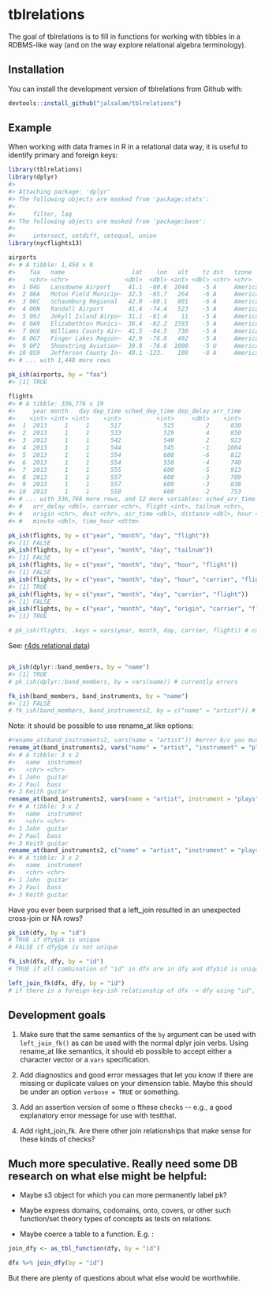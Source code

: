 
<!-- README.md is generated from README.Rmd. Please edit that file -->
tblrelations
============

The goal of tblrelations is to fill in functions for working with tibbles in a RDBMS-like way (and on the way explore relational algebra terminology).

Installation
------------

You can install the development version of tblrelations from Github with:

``` r
devtools::install_github("jalsalam/tblrelations")
```

Example
-------

When working with data frames in R in a relational data way, it is useful to identify primary and foreign keys:

``` r
library(tblrelations)
library(dplyr)
#> 
#> Attaching package: 'dplyr'
#> The following objects are masked from 'package:stats':
#> 
#>     filter, lag
#> The following objects are masked from 'package:base':
#> 
#>     intersect, setdiff, setequal, union
library(nycflights13)

airports
#> # A tibble: 1,458 x 8
#>    faa   name                   lat    lon   alt    tz dst   tzone        
#>    <chr> <chr>                <dbl>  <dbl> <int> <dbl> <chr> <chr>        
#>  1 04G   Lansdowne Airport     41.1  -80.6  1044    -5 A     America/New_~
#>  2 06A   Moton Field Municip~  32.5  -85.7   264    -6 A     America/Chic~
#>  3 06C   Schaumburg Regional   42.0  -88.1   801    -6 A     America/Chic~
#>  4 06N   Randall Airport       41.4  -74.4   523    -5 A     America/New_~
#>  5 09J   Jekyll Island Airpo~  31.1  -81.4    11    -5 A     America/New_~
#>  6 0A9   Elizabethton Munici~  36.4  -82.2  1593    -5 A     America/New_~
#>  7 0G6   Williams County Air~  41.5  -84.5   730    -5 A     America/New_~
#>  8 0G7   Finger Lakes Region~  42.9  -76.8   492    -5 A     America/New_~
#>  9 0P2   Shoestring Aviation~  39.8  -76.6  1000    -5 U     America/New_~
#> 10 0S9   Jefferson County In~  48.1 -123.    108    -8 A     America/Los_~
#> # ... with 1,448 more rows
```

``` r
pk_ish(airports, by = "faa")
#> [1] TRUE
```

``` r
flights
#> # A tibble: 336,776 x 19
#>     year month   day dep_time sched_dep_time dep_delay arr_time
#>    <int> <int> <int>    <int>          <int>     <dbl>    <int>
#>  1  2013     1     1      517            515         2      830
#>  2  2013     1     1      533            529         4      850
#>  3  2013     1     1      542            540         2      923
#>  4  2013     1     1      544            545        -1     1004
#>  5  2013     1     1      554            600        -6      812
#>  6  2013     1     1      554            558        -4      740
#>  7  2013     1     1      555            600        -5      913
#>  8  2013     1     1      557            600        -3      709
#>  9  2013     1     1      557            600        -3      838
#> 10  2013     1     1      558            600        -2      753
#> # ... with 336,766 more rows, and 12 more variables: sched_arr_time <int>,
#> #   arr_delay <dbl>, carrier <chr>, flight <int>, tailnum <chr>,
#> #   origin <chr>, dest <chr>, air_time <dbl>, distance <dbl>, hour <dbl>,
#> #   minute <dbl>, time_hour <dttm>
```

``` r
pk_ish(flights, by = c("year", "month", "day", "flight"))
#> [1] FALSE
pk_ish(flights, by = c("year", "month", "day", "tailnum"))
#> [1] FALSE
pk_ish(flights, by = c("year", "month", "day", "hour", "flight"))
#> [1] FALSE
pk_ish(flights, by = c("year", "month", "day", "hour", "carrier", "flight"))
#> [1] TRUE
pk_ish(flights, by = c("year", "month", "day", "carrier", "flight"))
#> [1] FALSE
pk_ish(flights, by = c("year", "month", "day", "origin", "carrier", "flight"))
#> [1] TRUE

# pk_ish(flights, .keys = vars(year, month, day, carrier, flight)) # currently errors
```

See: [r4ds relational data](http://r4ds.had.co.nz/relational-data.html))

``` r

pk_ish(dplyr::band_members, by = "name")
#> [1] TRUE
# pk_ish(dplyr::band_members, by = vars(name)) # currently errors

fk_ish(band_members, band_instruments, by = "name")
#> [1] FALSE
# fk_ish(band_members, band_instruments2, by = c("name" = "artist")) # currently errors
```

Note: it should be possible to use rename\_at like options:

``` r
#rename_at(band_instruments2, vars(name = "artist")) #error b/c you must rename with a function
rename_at(band_instruments2, vars("name" = "artist", "instrument" = "plays"), funs(names))
#> # A tibble: 3 x 2
#>   name  instrument
#>   <chr> <chr>     
#> 1 John  guitar    
#> 2 Paul  bass      
#> 3 Keith guitar
rename_at(band_instruments2, vars(name = "artist", instrument = "plays"), funs(names))
#> # A tibble: 3 x 2
#>   name  instrument
#>   <chr> <chr>     
#> 1 John  guitar    
#> 2 Paul  bass      
#> 3 Keith guitar
rename_at(band_instruments2, c("name" = "artist", "instrument" = "plays"), funs(names))
#> # A tibble: 3 x 2
#>   name  instrument
#>   <chr> <chr>     
#> 1 John  guitar    
#> 2 Paul  bass      
#> 3 Keith guitar
```

Have you ever been surprised that a left\_join resulted in an unexpected cross-join or NA rows?

``` r
pk_ish(dfy, by = "id")
# TRUE if dfy$pk is unique
# FALSE if dfy$pk is not unique

fk_ish(dfx, dfy, by = "id")
# TRUE if all combination of "id" in dfx are in dfy and dfy$id is unique.

left_join_fk(dfx, dfy, by = "id")
# if there is a foreign-key-ish relationship of dfx -> dfy using "id", then it returns the joined table as normal, otherwise it errors.
```

Development goals
-----------------

1.  Make sure that the same semantics of the `by` argument can be used with `left_join_fk()` as can be used with the normal dplyr join verbs. Using rename\_at like semantics, it should eb possible to accept either a character vector or a `vars` specification.

2.  Add diagnostics and good error messages that let you know if there are missing or duplicate values on your dimension table. Maybe this should be under an option `verbose = TRUE` or something.

3.  Add an assertion version of some o fthese checks -- e.g., a good explanatory error message for use with testthat.

4.  Add right\_join\_fk. Are there other join relationships that make sense for these kinds of checks?

Much more speculative. Really need some DB research on what else might be helpful:
----------------------------------------------------------------------------------

-   Maybe s3 object for which you can more permanently label pk?

-   Maybe express domains, codomains, onto, covers, or other such function/set theory types of concepts as tests on relations.

-   Maybe coerce a table to a function. E.g. :

``` r
join_dfy <- as_tbl_function(dfy, by = "id")

dfx %>% join_dfy(by = "id")
```

But there are plenty of questions about what else would be worthwhile.
